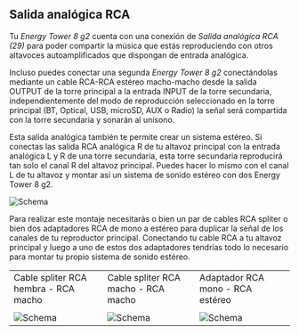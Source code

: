 ## Salida analógica RCA

Tu *Energy Tower 8 g2* cuenta con una conexión de *Salida analógica RCA (29)* para poder compartir la música que estás reproduciendo con otros altavoces autoamplificados que dispongan de entrada analógica.

Incluso puedes conectar una segunda *Energy Tower 8 g2* conectándolas mediante un cable RCA-RCA estéreo macho-macho desde la salida OUTPUT de la torre principal a la entrada INPUT de la torre secundaria, independientemente del modo de reproducción seleccionado en la torre principal (BT, Optical, USB, microSD, AUX o Radio) la señal será compartida con la torre secundaria y sonarán al unísono.

Esta salida analógica también te permite crear un sistema estéreo. Si conectas las salida RCA analógica R de tu altavoz principal con la entrada analógica L y R de una torre secundaria, esta torre secundaria reproducirá tan solo el canal R del altavoz principal. Puedes hacer lo mismo con el canal L de tu altavoz y montar así un sistema de sonido estéreo con dos Energy Tower 8 g2.

![Schema](http://static.energysistem.com/images/manuals/42931/59d1fd0ebd740.jpg)

Para realizar este montaje necesitarás o bien un par de cables RCA spliter o bien dos adaptadores RCA de mono a estéreo para duplicar la señal de los canales de tu reproductor principal. Conectando tu cable RCA a tu altavoz principal y luego a uno de estos dos adaptadores tendrías todo lo necesario para montar tu propio sistema de sonido estéreo.

|  |  |  |
|:-------|:-------|:-------|
|Cable spliter RCA hembra - RCA macho|Cable spliter RCA macho - RCA macho|Adaptador RCA mono - RCA estéreo|
|  |  |  |
|![Schema](http://static.energysistem.com/images/manuals/42931/59d1fe06a9ac9.jpg)|![Schema](http://static.energysistem.com/images/manuals/42931/59d205e756cb3.jpg)|![Schema](http://static.energysistem.com/images/manuals/42931/59d20173ddef7.jpg)|
